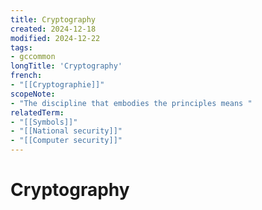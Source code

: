 ```yaml
---
title: Cryptography
created: 2024-12-18
modified: 2024-12-22
tags:
- gccommon
longTitle: 'Cryptography'
french:
- "[[Cryptographie]]"
scopeNote:
- "The discipline that embodies the principles means "
relatedTerm:
- "[[Symbols]]"
- "[[National security]]"
- "[[Computer security]]"
---
```

# Cryptography
